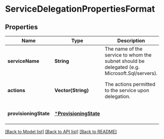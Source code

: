 # ServiceDelegationPropertiesFormat


## Properties
Name | Type | Description | Notes
------------ | ------------- | ------------- | -------------
**serviceName** | **String** | The name of the service to whom the subnet should be delegated (e.g. Microsoft.Sql/servers). | [optional] [default to nothing]
**actions** | **Vector{String}** | The actions permitted to the service upon delegation. | [optional] [readonly] [default to nothing]
**provisioningState** | [***ProvisioningState**](ProvisioningState.md) |  | [optional] [default to nothing]


[[Back to Model list]](../README.md#models) [[Back to API list]](../README.md#api-endpoints) [[Back to README]](../README.md)



